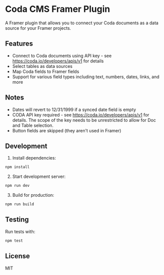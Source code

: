 # Coda CMS Framer Plugin

A Framer plugin that allows you to connect your Coda documents as a data source for your Framer projects.

## Features

- Connect to Coda documents using API key - see https://coda.io/developers/apis/v1 for details
- Select tables as data sources
- Map Coda fields to Framer fields
- Support for various field types including text, numbers, dates, links, and more

## Notes
- Dates will revert to 12/31/1999 if a synced date field is empty
- CODA API key required -  see https://coda.io/developers/apis/v1 for details. The scope of the key needs to be unrestricted to allow for Doc and Table selection.
- Button fields are skipped (they aren't used in Framer)

## Development

1. Install dependencies:
```bash
npm install
```

2. Start development server:
```bash
npm run dev
```

3. Build for production:
```bash
npm run build
```

## Testing

Run tests with:
```bash
npm test
```

## License

MIT
